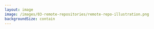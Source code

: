 ```yaml
---
layout: image
image: /images/03-remote-repositories/remote-repo-illustration.png
backgroundSize: contain
---
```

